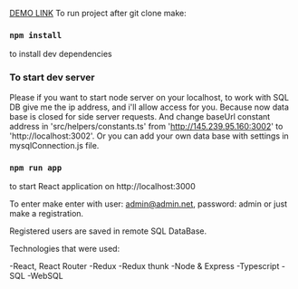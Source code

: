 [DEMO LINK](http://145.239.95.160:3002/#/)
To run project after git clone make:

### `npm install`

to install dev dependencies

### To start dev server

Please if you want to start node server on your localhost, to work with SQL DB give me the ip address, and i'll allow access for you. Because now data base is closed for side server 
requests. And change baseUrl constant address in 'src/helpers/constants.ts' from 'http://145.239.95.160:3002' to 'http://localhost:3002'. Or you can add your own data base with settings in mysqlConnection.js file.

### `npm run app`

to start React application on http://localhost:3000

To enter make enter with user: admin@admin.net, password: admin or just make a registration.

Registered users are saved in remote SQL DataBase.

Technologies that were used:

-React, React Router
-Redux
-Redux thunk
-Node & Express
-Typescript
-SQL
-WebSQL

